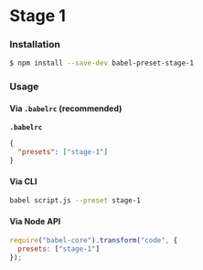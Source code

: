 # Stage 1

### Installation

```sh
$ npm install --save-dev babel-preset-stage-1
```

### Usage

#### Via `.babelrc` (recommended)

**`.babelrc`**

```json
{
  "presets": ["stage-1"]
}
```

#### Via CLI

```sh
babel script.js --preset stage-1
```

#### Via Node API

```js
require("babel-core").transform("code", {
  presets: ["stage-1"]
});
```
